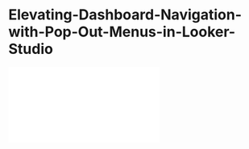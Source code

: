 # Elevating-Dashboard-Navigation-with-Pop-Out-Menus-in-Looker-Studio

![Nag Image](assests/nav%menu.pdf)
